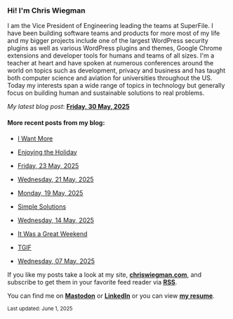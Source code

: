 ### Hi! I'm Chris Wiegman

I am the Vice President of Engineering leading the teams at SuperFile. I have been building software teams and products for more most of my life and my bigger projects include one of the largest WordPress security plugins as well as various WordPress plugins and themes, Google Chrome extensions and developer tools for humans and teams of all sizes. I'm a teacher at heart and have spoken at numerous conferences around the world on topics such as development, privacy and business and has taught both computer science and aviation for universities throughout the US. Today my interests span a wide range of topics in technology but generally focus on building human and sustainable solutions to real problems.

*My latest blog post*: **[Friday, 30 May, 2025](https://chriswiegman.com/2025/05/friday-30-may-2025/)**

#### More recent posts from my blog:



- [I Want More](https://chriswiegman.com/2025/05/i-want-more/)

- [Enjoying the Holiday](https://chriswiegman.com/2025/05/enjoying-the-holiday/)

- [Friday, 23 May, 2025](https://chriswiegman.com/2025/05/friday-23-may-2025/)

- [Wednesday, 21 May, 2025](https://chriswiegman.com/2025/05/wednesday-21-may-2025/)

- [Monday, 19 May, 2025](https://chriswiegman.com/2025/05/monday-19-may-2025/)

- [Simple Solutions](https://chriswiegman.com/2025/05/simple-solutions/)

- [Wednesday, 14 May, 2025](https://chriswiegman.com/2025/05/wednesday-14-may-2025/)

- [It Was a Great Weekend](https://chriswiegman.com/2025/05/it-was-a-great-weekend/)

- [TGIF](https://chriswiegman.com/2025/05/tgif/)

- [Wednesday, 07 May, 2025](https://chriswiegman.com/2025/05/wednesday-07-may-2025/)

If you like my posts take a look at my site, **[chriswiegman.com](https://chriswiegman.com/)**, and subscribe to get them in your favorite feed reader via **[RSS](https://chriswiegman.com/index.xml)**.

You can find me on **[Mastodon](https://mastodon.chriswiegman.com/@chris)** or **[LinkedIn](https://www.linkedin.com/in/chriswiegman)** or you can view **[my resume](https://cwie.co/resume)**.

<sub>Last updated: June 1, 2025</sub>
